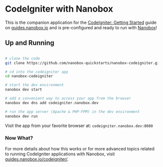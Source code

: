 # CodeIgniter with Nanobox
This is the companion application for the [CodeIgniter: Getting Started](https://guides.nanobox.io/codeigniter/) guide on [guides.nanobox.io](https://guides.nanobox.io) and is pre-configured and ready to run with [Nanobox](https://nanobox.io/)!

## Up and Running

``` bash

# clone the code
git clone https://github.com/nanobox-quickstarts/nanobox-codeigniter.git

# cd into the codeigniter app
cd nanobox-codeigniter

# start the dev environment
nanobox dev start

# add a convenient way to access your app from the browser
nanobox dev dns add codeigniter.nanobox.dev

# run the app server (Apache & PHP-FPM) in the dev environment
nanobox dev run
```

Visit the app from your favorite browser at: `codeigniter.nanobox.dev:8080`

### Now What?
For more details about how this works or for more advanced topics related to running CodeIgniter applications with Nanobox, visit [guides.nanobox.io/codeigniter/](https://guides.nanobox.io/codeigniter/).
